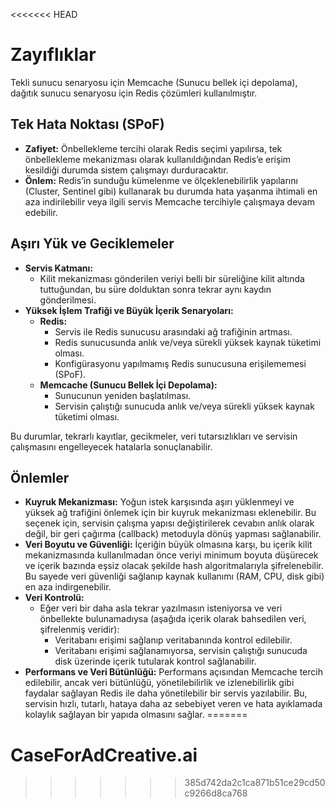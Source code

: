 <<<<<<< HEAD
# Zayıflıklar

Tekli sunucu senaryosu için Memcache (Sunucu bellek içi depolama), dağıtık sunucu senaryosu için Redis çözümleri kullanılmıştır.

## Tek Hata Noktası (SPoF)

- **Zafiyet:** Önbellekleme tercihi olarak Redis seçimi yapılırsa, tek önbellekleme mekanizması olarak kullanıldığından Redis’e erişim kesildiği durumda sistem çalışmayı durduracaktır.
- **Önlem:** Redis’in sunduğu kümelenme ve ölçeklenebilirlik yapılarını (Cluster, Sentinel gibi) kullanarak bu durumda hata yaşanma ihtimali en aza indirilebilir veya ilgili servis Memcache tercihiyle çalışmaya devam edebilir.

## Aşırı Yük ve Geciklemeler

- **Servis Katmanı:**
  - Kilit mekanizması gönderilen veriyi belli bir süreliğine kilit altında tuttuğundan, bu süre dolduktan sonra tekrar aynı kaydın gönderilmesi.
- **Yüksek İşlem Trafiği ve Büyük İçerik Senaryoları:**
  - **Redis:**
    - Servis ile Redis sunucusu arasındaki ağ trafiğinin artması.
    - Redis sunucusunda anlık ve/veya sürekli yüksek kaynak tüketimi olması.
    - Konfigürasyonu yapılmamış Redis sunucusuna erişilememesi (SPoF).
  - **Memcache (Sunucu Bellek İçi Depolama):**
    - Sunucunun yeniden başlatılması.
    - Servisin çalıştığı sunucuda anlık ve/veya sürekli yüksek kaynak tüketimi olması.

Bu durumlar, tekrarlı kayıtlar, gecikmeler, veri tutarsızlıkları ve servisin çalışmasını engelleyecek hatalarla sonuçlanabilir.

## Önlemler

- **Kuyruk Mekanizması:** Yoğun istek karşısında aşırı yüklenmeyi ve yüksek ağ trafiğini önlemek için bir kuyruk mekanizması eklenebilir. Bu seçenek için, servisin çalışma yapısı değiştirilerek cevabın anlık olarak değil, bir geri çağırma (callback) metoduyla dönüş yapması sağlanabilir.
- **Veri Boyutu ve Güvenliği:** İçeriğin büyük olmasına karşı, bu içerik kilit mekanizmasında kullanılmadan önce veriyi minimum boyuta düşürecek ve içerik bazında eşsiz olacak şekilde hash algoritmalarıyla şifrelenebilir. Bu sayede veri güvenliği sağlanıp kaynak kullanımı (RAM, CPU, disk gibi) en aza indirgenebilir.
- **Veri Kontrolü:**
  - Eğer veri bir daha asla tekrar yazılmasın isteniyorsa ve veri önbellekte bulunamadıysa (aşağıda içerik olarak bahsedilen veri, şifrelenmiş veridir):
    - Veritabanı erişimi sağlanıp veritabanında kontrol edilebilir.
    - Veritabanı erişimi sağlanamıyorsa, servisin çalıştığı sunucuda disk üzerinde içerik tutularak kontrol sağlanabilir.
- **Performans ve Veri Bütünlüğü:** Performans açısından Memcache tercih edilebilir, ancak veri bütünlüğü, yönetilebilirlik ve izlenebilirlik gibi faydalar sağlayan Redis ile daha yönetilebilir bir servis yazılabilir. Bu, servisin hızlı, tutarlı, hataya daha az sebebiyet veren ve hata ayıklamada kolaylık sağlayan bir yapıda olmasını sağlar.
=======
# CaseForAdCreative.ai
>>>>>>> 385d742da2c1ca871b51ce29cd50c9266d8ca768
